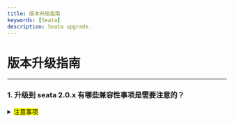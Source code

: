 ```yaml
---
title: 版本升级指南
keywords: [Seata]
description: Seata upgrade.
---
```


# 版本升级指南

------

<h3>1. 升级到 seata 2.0.x 有哪些兼容性事项是需要注意的？</h3>
<details>
  <summary><mark>注意事项</mark></summary>
  从1.8.x 版本升级2.0.x 版本，如果undolog或通信编解码为fst都需要先提前在client修改为fst以外的序列化方式,server侧才可进行升级。
  注: 2.0.0的server 存在at模式下资源重入,比如一个全局事务中,非同一个本地事务进行了多次相同的数据修改,注册了多个分支后会导致二阶段下发顺序异常,故如果有此类场景请勿升级到2.0.0版本,建议升级到最新snapshot或更高版本。
  注解@LocalTCC要修饰在实现类上，注解@TwoPhaseBusinessAction要修饰在实现类方法prepare上。
</details>

